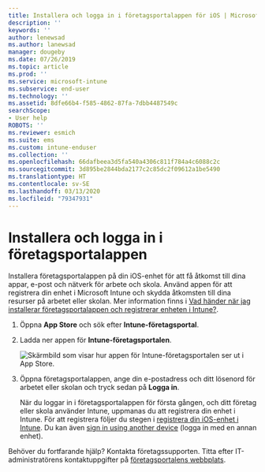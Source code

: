 ```yaml
---
title: Installera och logga in i företagsportalappen för iOS | Microsoft Docs
description: ''
keywords: ''
author: lenewsad
ms.author: lanewsad
manager: dougeby
ms.date: 07/26/2019
ms.topic: article
ms.prod: ''
ms.service: microsoft-intune
ms.subservice: end-user
ms.technology: ''
ms.assetid: 8dfe66b4-f585-4862-87fa-7dbb4487549c
searchScope:
- User help
ROBOTS: ''
ms.reviewer: esmich
ms.suite: ems
ms.custom: intune-enduser
ms.collection: ''
ms.openlocfilehash: 66dafbeea3d5fa540a4306c811f784a4c6088c2c
ms.sourcegitcommit: 3d895be2844bda2177c2c85dc2f09612a1be5490
ms.translationtype: HT
ms.contentlocale: sv-SE
ms.lasthandoff: 03/13/2020
ms.locfileid: "79347931"
---
```

# <a name="install-and-sign-in-to-the-company-portal-app"></a>Installera och logga in i företagsportalappen

Installera företagsportalappen på din iOS-enhet för att få åtkomst till dina appar, e-post och nätverk för arbete och skola. Använd appen för att registrera din enhet i Microsoft Intune och skydda åtkomsten till dina resurser på arbetet eller skolan. Mer information finns i [Vad händer när jag installerar företagsportalappen och registrerar enheten i Intune?](what-happens-if-you-install-the-company-portal-app-and-enroll-your-device-in-intune-ios.md).

1. Öppna **App Store** och sök efter **Intune-företagsportal**.

2. Ladda ner appen för **Intune-företagsportalen**.

    ![Skärmbild som visar hur appen för Intune-företagsportalen ser ut i App Store.](./media/cp-ios-redesign-after-1904.PNG)  

3. Öppna företagsportalappen, ange din e-postadress och ditt lösenord för arbetet eller skolan och tryck sedan på **Logga in**.

    När du loggar in i företagsportalappen för första gången, och ditt företag eller skola använder Intune, uppmanas du att registrera din enhet i Intune. För att registrera följer du stegen i [registrera din iOS-enhet i Intune](enroll-your-device-in-intune-ios.md). Du kan även [sign in using another device](https://docs.microsoft.com/user-help/sign-in-to-the-company-portal#sign-in-from-another-device) (logga in med en annan enhet).

Behöver du fortfarande hjälp? Kontakta företagssupporten. Titta efter IT-administratörens kontaktuppgifter på [företagsportalens webbplats](https://go.microsoft.com/fwlink/?linkid=2010980).
